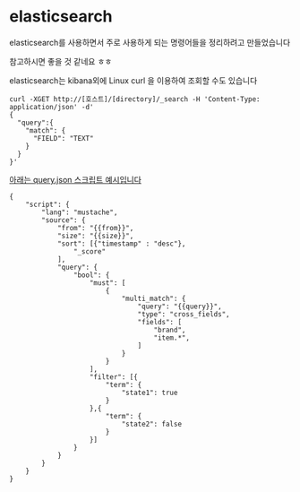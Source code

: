# elasticsearch

elasticsearch를 사용하면서 주로 사용하게 되는 명령어들을 정리하려고 만들었습니다

참고하시면 좋을 것 같네요 ㅎㅎ

elasticsearch는 kibana외에 Linux curl 을 이용하여 조회할 수도 있습니다

    curl -XGET http://[호스트]/[directory]/_search -H 'Content-Type: application/json' -d'
    {
      "query":{
        "match": {
          "FIELD": "TEXT"
        }
      }
    }'


[아래는 query.json 스크립트 예시입니다](https://github.com/bigstones/elasticsearch/tree/main/code)

    {
        "script": {
            "lang": "mustache",
            "source": {
                "from": "{{from}}",
                "size": "{{size}}",
                "sort": [{"timestamp" : "desc"},
                    "_score"
                ],
                "query": {
                    "bool": {
                        "must": [
                            {
                                "multi_match": {
                                    "query": "{{query}}",
                                    "type": "cross_fields",
                                    "fields": [
                                        "brand",
                                        "item.*",
                                    ]
                                }
                            }
                        ],
                        "filter": [{
                            "term": {
                                "state1": true
                            }
                        },{
                            "term": {
                                "state2": false
                            }
                        }]
                    }
                }
            }
        }
    }
